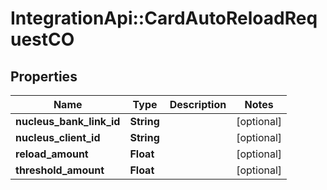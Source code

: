 # IntegrationApi::CardAutoReloadRequestCO

## Properties
Name | Type | Description | Notes
------------ | ------------- | ------------- | -------------
**nucleus_bank_link_id** | **String** |  | [optional] 
**nucleus_client_id** | **String** |  | [optional] 
**reload_amount** | **Float** |  | [optional] 
**threshold_amount** | **Float** |  | [optional] 


